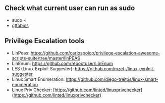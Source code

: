 ## Check what current user can run as sudo 
- sudo -l
- [gtfobins](https://gtfobins.github.io/)
## Privilege Escalation tools

- LinPeas: https://github.com/carlospolop/privilege-escalation-awesome-scripts-suite/tree/master/linPEAS
- LinEnum: https://github.com/rebootuser/LinEnum
- LES (Linux Exploit Suggester): https://github.com/mzet-/linux-exploit-suggester
- Linux Smart Enumeration: https://github.com/diego-treitos/linux-smart-enumeration
- Linux Priv Checker: [https://github.com/linted/linuxprivchecker](https://github.com/linted/linuxprivchecker)

